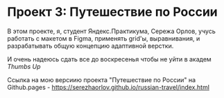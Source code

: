 # Проект 3: Путешествие по России

В этом проекте, я, студент Яндекс.Практикума, Сережа Орлов, учусь работать с макетом в Figma,
применять grid'ы, выравнивания, и разрабатывать общую концепцию адаптивной верстки.

И очень надеюсь сдать все до воскресенья чтобы не уйти в академ *Thumbs Up*

Ссылка на мою версиию проекта "Путешествие по России" на Github.pages - https://serezhaorlov.github.io/russian-travel/index.html
